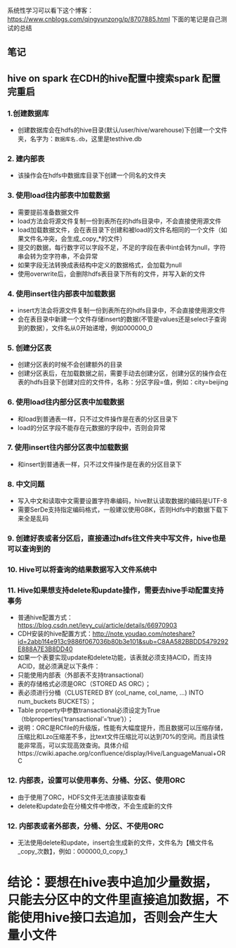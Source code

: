 系统性学习可以看下这个博客：https://www.cnblogs.com/qingyunzong/p/8707885.html  下面的笔记是自己测试的总结
## 笔记
## hive on spark 在CDH的hive配置中搜索spark 配置完重启
### 1.创建数据库
* 创建数据库会在hdfs的hive目录(默认/user/hive/warehouse)下创建一个文件夹，名字为：`数据库名.db`，这里是testhive.db
### 2. 建内部表
* 该操作会在hdfs中数据库目录下创建一个同名的文件夹
### 3. 使用load往内部表中加载数据
* 需要提前准备数据文件
* load方法会将源文件复制一份到表所在的hdfs目录中，不会直接使用源文件
* load加载数据文件，会在表目录下创建和被load的文件名相同的一个文件（如果文件名冲突，会生成_copy_*的文件）
* 提交的数据，每行数字可以字段不足，不足的字段在表中int会转为null，字符串会转为空字符串，不会异常
* 如果字段无法转换成表结构中定义的数据格式，会加载为null
* 使用overwrite后，会删除hdfs表目录下所有的文件，并写入新的文件
### 4. 使用insert往内部表中加载数据
* insert方法会将源文件复制一份到表所在的hdfs目录中，不会直接使用源文件
* 会在表目录中新建一个文件存储insert的数据(不管是values还是select子查询到的数据），文件名从0开始递增，例如000000_0
### 5. 创建分区表
* 创建分区表的时候不会创建额外的目录
* 创建分区表后，在加载数据之前，需要手动去创建分区，创建分区的操作会在表的hdfs目录下创建对应的文件件，名称：分区字段=值，例如：city=beijing
### 6. 使用load往内部分区表中加载数据
* 和load到普通表一样，只不过文件操作是在表的分区目录下
* load的分区字段不能存在元数据的字段中，否则会异常
### 7. 使用insert往内部分区表中加载数据
* 和insert到普通表一样，只不过文件操作是在表的分区目录下
### 8. 中文问题
* 写入中文和读取中文需要设置字符串编码，hive默认读取数据的编码是UTF-8
* 需要SerDe支持指定编码格式，一般建议使用GBK，否则Hdfs中的数据下载下来全是乱码
### 9. 创建好表或者分区后，直接通过hdfs往文件夹中写文件，hive也是可以查询到的
### 10. Hive可以将查询的结果数据写入文件系统中
### 11. Hive如果想支持delete和update操作，需要去hive手动配置支持事务
* 普通hive配置方式：https://blog.csdn.net/levy_cui/article/details/66970903
* CDH安装的hive配置方式：http://note.youdao.com/noteshare?id=2abb1f4e913c9886f067036b80b3e101&sub=C8AA582BBDD5479292E888A7E3B8DD40
* 如果一个表要实现update和delete功能，该表就必须支持ACID，而支持ACID，就必须满足以下条件：
* 只能使用内部表（外部表不支持transactional）
* 表的存储格式必须是ORC（STORED AS ORC）；
* 表必须进行分桶（CLUSTERED BY (col_name, col_name, …) INTO num_buckets BUCKETS）；
* Table property中参数transactional必须设定为True（tblproperties(‘transactional’=‘true’)）；
* 说明：ORC是RCfile的升级版，性能有大幅度提升，而且数据可以压缩存储，压缩比和Lzo压缩差不多，比text文件压缩比可以达到70%的空间。而且读性能非常高，可以实现高效查询。具体介绍https://cwiki.apache.org/confluence/display/Hive/LanguageManual+ORC
### 12. 内部表，设置可以使用事务、分桶、分区、使用ORC
* 由于使用了ORC，HDFS文件无法直接读取查看
* delete和update会在分桶文件中修改，不会生成新的文件
### 12. 内部表或者外部表，分桶、分区、不使用ORC
* 无法使用delete和update，insert会生成新的文件，文件名为【桶文件名_copy_次数】，例如：000000_0_copy_1
# 结论：要想在hive表中追加少量数据，只能去分区中的文件里直接追加数据，不能使用hive接口去追加，否则会产生大量小文件
